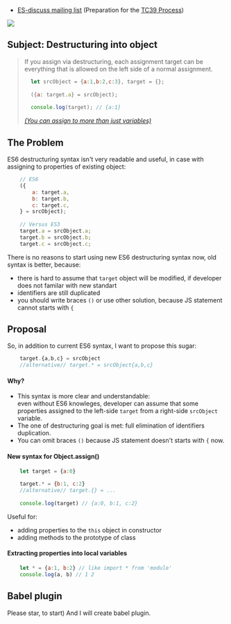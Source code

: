 - [ES-discuss mailing list](https://mail.mozilla.org/pipermail/es-discuss/2018-February/050279.html) (Preparation for the [TC39 Process](https://tc39.github.io/process-document/))

[![](http://truejs.com/content/images/2016/07/destructuring-1.png)](http://exploringjs.com/es6/ch_destructuring.html)

Subject: Destructuring into object
----------------------------------
>
> If you assign via destructuring, each assignment target can be everything that is allowed on the left side of a normal assignment.
> ```js
>	let srcObject = {a:1,b:2,c:3}, target = {};     
>	
>	({a: target.a} = srcObject);  
>	
>	console.log(target); // {a:1}
> ```
> _[(You can assign to more than just variables)](http://exploringjs.com/es6/ch_destructuring.html#sec_assignment-targets)_

## The Problem

ES6 destructuring syntax isn't very readable and useful, in case with assigning to properties of existing object:
```js
	// ES6
	({
	    a: target.a,
	    b: target.b,
	    c: target.c,
	} = srcObject);
	
	// Versus ES3
	target.a = srcObject.a;
	target.b = srcObject.b;
	target.c = srcObject.c;
```
There is no reasons to start using new ES6 destructuring syntax now, old syntax is better, because:
- there is hard to assume that `target` object will be modified, if developer does not familar with new standart
- identifiers are still duplicated
- you should write braces `()` or use other solution, because JS statement cannot starts with `{`

## Proposal

So, in addition to current ES6 syntax, I want to propose this sugar:
```js
	target.{a,b,c} = srcObject
	//alternative// target.* = srcObject{a,b,c}
```
#### Why?
+ This syntax is more clear and understandable:    
  even without ES6 knowleges, developer can assume that some properties assigned to the left-side `target` from a right-side `srcObject` variable.
+ The one of destructuring goal is met: full elimination of identifiers duplication.
+ You can omit braces `()` because JS statement doesn't starts with `{` now.  

#### New syntax for Object.assign()
```js
	let target = {a:0}
	
	target.* = {b:1, c:2}
	//alternative// target.{} = ...
	
	console.log(target) // {a:0, b:1, c:2}	
```
Useful for:

+ adding properties to the `this` object in constructor
+ adding methods to the prototype of class
	
#### Extracting properties into local variables
```js
	let * = {a:1, b:2} // like import * from 'module'
	console.log(a, b) // 1 2
```

## Babel plugin
Please star, to start) And I will create babel plugin. 

